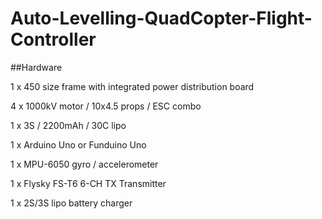 # Auto-Levelling-QuadCopter-Flight-Controller

##Hardware

 1 x 450 size frame with integrated power distribution board
	
 4 x 1000kV motor / 10x4.5 props / ESC combo
	
 1 x 3S / 2200mAh / 30C lipo
	
 1 x Arduino Uno or Funduino Uno
	
 1 x MPU-6050 gyro / accelerometer
	
 1 x Flysky FS-T6 6-CH TX Transmitter
	
 1 x 2S/3S lipo battery charger

